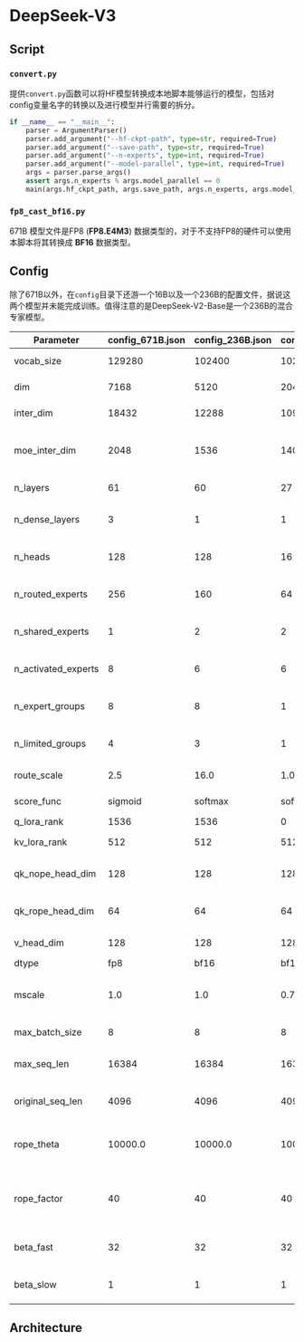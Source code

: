 # DeepSeek-V3

## Script

### `convert.py`

提供`convert.py`函数可以将HF模型转换成本地脚本能够运行的模型，包括对config变量名字的转换以及进行模型并行需要的拆分。

```python
if __name__ == "__main__":
    parser = ArgumentParser()
    parser.add_argument("--hf-ckpt-path", type=str, required=True)
    parser.add_argument("--save-path", type=str, required=True)
    parser.add_argument("--n-experts", type=int, required=True)
    parser.add_argument("--model-parallel", type=int, required=True)
    args = parser.parse_args()
    assert args.n_experts % args.model_parallel == 0
    main(args.hf_ckpt_path, args.save_path, args.n_experts, args.model_parallel)
```

### `fp8_cast_bf16.py`

671B 模型文件是FP8 (__FP8.E4M3__) 数据类型的，对于不支持FP8的硬件可以使用本脚本将其转换成 __BF16__ 数据类型。

## Config

除了671B以外，在`config`目录下还游一个16B以及一个236B的配置文件，据说这两个模型并未能完成训练。值得注意的是DeepSeek-V2-Base是一个236B的混合专家模型。

| Parameter             | config_671B.json | config_236B.json | config_16B.json | Description                                      |
|-----------------------|------------------|------------------|-----------------|--------------------------------------------------|
| vocab_size            | 129280           | 102400           | 102400          | Vocabulary size                                  |
| dim                   | 7168             | 5120             | 2048            | Embedding dimension                              |
| inter_dim             | 18432            | 12288            | 10944           | Intermediate dimension                           |
| moe_inter_dim         | 2048             | 1536             | 1408            | Mixture of experts intermediate dimension        |
| n_layers              | 61               | 60               | 27              | Number of layers                                 |
| n_dense_layers        | 3                | 1                | 1               | Number of dense layers                           |
| n_heads               | 128              | 128              | 16              | Number of attention heads                        |
| n_routed_experts      | 256              | 160              | 64              | Number of routed experts                         |
| n_shared_experts      | 1                | 2                | 2               | Number of shared experts                         |
| n_activated_experts   | 8                | 6                | 6               | Number of activated experts                      |
| n_expert_groups       | 8                | 8                | 1               | Number of expert groups                          |
| n_limited_groups      | 4                | 3                | 1               | Number of limited groups                         |
| route_scale           | 2.5              | 16.0             | 1.0             | Routing scale factor                             |
| score_func            | sigmoid          | softmax          | softmax         | Scoring function                                 |
| q_lora_rank           | 1536             | 1536             | 0               | Q LoRA rank                                      |
| kv_lora_rank          | 512              | 512              | 512             | KV LoRA rank                                     |
| qk_nope_head_dim      | 128              | 128              | 128             | QK NOPE head dimension                           |
| qk_rope_head_dim      | 64               | 64               | 64              | QK ROPE head dimension                           |
| v_head_dim            | 128              | 128              | 128             | V head dimension                                 |
| dtype                 | fp8              | bf16             | bf16            | Data type                                        |
| mscale                | 1.0              | 1.0              | 0.707           | Scaling factor for extended attention            |
| max_batch_size        | 8                | 8                | 8               | Maximum batch size                               |
| max_seq_len           | 16384            | 16384            | 16384           | Maximum sequence length                          |
| original_seq_len      | 4096             | 4096             | 4096            | Original sequence length                         |
| rope_theta            | 10000.0          | 10000.0          | 10000.0         | Base for rotary positional encoding              |
| rope_factor           | 40               | 40               | 40              | Scaling factor for extended sequence lengths     |
| beta_fast             | 32               | 32               | 32              | Fast beta correction factor                      |
| beta_slow             | 1                | 1                | 1               | Slow beta correction factor                      |

## Architecture

